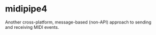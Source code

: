 midipipe4
=========

Another cross-platform, message-based (non-API) approach to sending and receiving MIDI events.